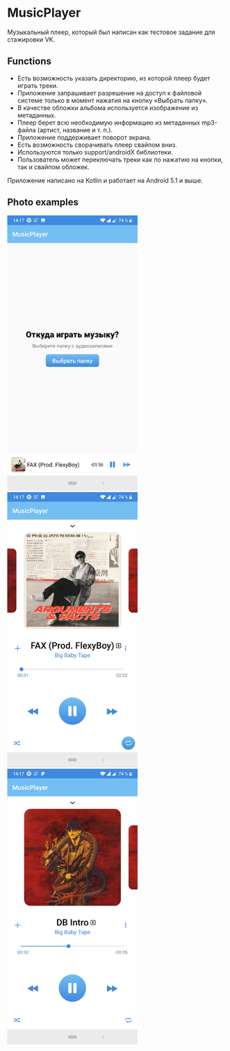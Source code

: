 # MusicPlayer
Музыкальный плеер, который был написан как тестовое задание для стажировки VK.
## Functions
- Есть возможность указать директорию, из которой плеер будет играть треки.
- Приложение запрашивает разрешение на доступ к файловой системе только в момент нажатия на кнопку «Выбрать папку».
- В качестве обложки альбома используется изображение из метаданных.
- Плеер берет всю необходимую информацию из метаданных mp3-файла (артист, название и т. п.).
- Приложение поддерживает поворот экрана.
- Есть возможность сворачивать плеер свайпом вниз.
- Используются только support/androidX библиотеки.
- Пользователь может переключать треки как по нажатию на кнопки, так и свайпом обложек. 

Приложение написано на Kotlin и работает на Android 5.1 и выше. 
## Photo examples
<img src="/screens/Screenshot_20190702-141756.jpg" width="300"> <img src="/screens/Screenshot_20190702-141750.jpg" width="300"> 
<img src="/screens/Screenshot_20190702-141736.jpg" width="300"> 
